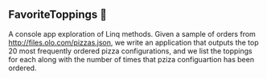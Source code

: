 ## FavoriteToppings :pizza:

A console app exploration of Linq methods. Given a sample of orders from http://files.olo.com/pizzas.json, we write an application that outputs the top 20 most frequently ordered pizza configurations, and we list the toppings for each along with the number of times that pziza configuartion has been ordered.
